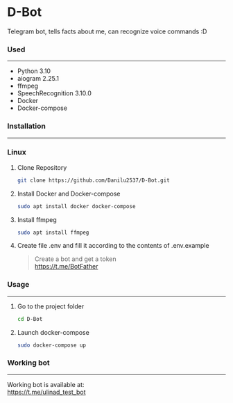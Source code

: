 # D-Bot


Telegram bot, tells facts about me, can recognize voice commands :D

### Used

---

- Python 3.10
- aiogram 2.25.1
- ffmpeg
- SpeechRecognition 3.10.0
- Docker
- Docker-compose

### Installation

---
### Linux
1. Clone Repository

    ```bash
    git clone https://github.com/Danilu2537/D-Bot.git
    ```
2. Install Docker and Docker-compose

    ```bash
    sudo apt install docker docker-compose
    ```
3. Install ffmpeg

    ```bash
    sudo apt install ffmpeg
    ```
4. Create file .env and fill it according to the contents of .env.example

    > Create a bot and get a token \
    > https://t.me/BotFather

### Usage

---

1. Go to the project folder

    ```bash
    cd D-Bot
    ```

2. Launch docker-compose

    ```bash
    sudo docker-compose up
    ```

### Working bot

---

Working bot is available at: \
    https://t.me/ulinad_test_bot
